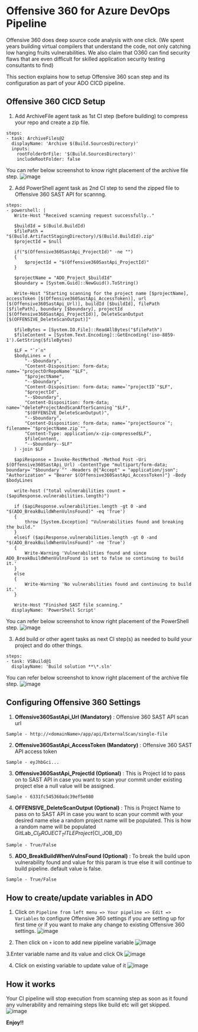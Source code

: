 # Offensive 360 for Azure DevOps Pipeline

Offensive 360 does deep source code analysis with one click. (We spent years building virtual compilers that understand the code, not only catching low hanging fruits vulnerabilities. We also claim that O360 can find security flaws that are even difficult for skilled application security testing consultants to find)

This section explains how to setup Offensive 360 scan step and its configuration as part of your ADO CICD pipeline.

## Offensive 360 CICD Setup

1. Add ArchiveFile agent task as 1st CI step (before building) to compress your repo and create a zip file. 
```
steps:
- task: ArchiveFiles@2
  displayName: 'Archive $(Build.SourcesDirectory)'
  inputs:
    rootFolderOrFile: '$(Build.SourcesDirectory)'
    includeRootFolder: false
```

You can refer below screenshot to know right placement of the archive file step.
![image](https://user-images.githubusercontent.com/13881466/192559405-9e9e7b02-a7fb-4d40-817e-b6cf81c1a7c0.png)

2. Add PowerShell agent task as 2nd CI step to send the zipped file to Offensive 360 SAST API for scannng. 
```
steps:
- powershell: |
   Write-Host "Received scanning request successfully.."
   
   $buildId = $(Build.BuildId)
   $filePath = "$(Build.ArtifactStagingDirectory)/$(Build.BuildId).zip"
   $projectId = $null
   
   if("$(Offensive360SastApi_ProjectId)" -ne "")
   {
       $projectId = "$(Offensive360SastApi_ProjectId)"
   }
   
   $projectName = "ADO_Project_$buildId"
   $boundary = [System.Guid]::NewGuid().ToString()
   
   Write-Host "Starting scanning for the project name [$projectName], accessToken [$(Offensive360SastApi_AccessToken)], url [$(Offensive360SastApi_Url)], buildId [$buildId], filePath [$filePath], boundary [$boundary], projectId [$(Offensive360SastApi_ProjectId)], DeleteScanOutput [$(OFFENSIVE_DeleteScanOutput)]"
   
   $fileBytes = [System.IO.File]::ReadAllBytes("$filePath")
   $fileContent = [System.Text.Encoding]::GetEncoding('iso-8859-1').GetString($fileBytes)
   
   $LF = "`r`n"
   $bodyLines = (
       "--$boundary",
       "Content-Disposition: form-data; name=`"projectOrRepoName`"$LF",
       "$projectName",
       "--$boundary",
       "Content-Disposition: form-data; name=`"projectID`"$LF",
       "$projectId",
       "--$boundary",
       "Content-Disposition: form-data; name=`"deleteProjectAndScanAfterScanning`"$LF",
       "$(OFFENSIVE_DeleteScanOutput)",
       "--$boundary",
       "Content-Disposition: form-data; name=`"projectSource`"; filename=`"$projectName.zip`"",
       "Content-Type: application/x-zip-compressed$LF",
       $fileContent,
       "--$boundary--$LF"
   ) -join $LF
   
   $apiResponse = Invoke-RestMethod -Method Post -Uri $(Offensive360SastApi_Url) -ContentType "multipart/form-data; boundary=`"$boundary`"" -Headers @{"Accept" = "application/json"; "Authorization" = "Bearer $(Offensive360SastApi_AccessToken)"} -Body $bodyLines
   
   write-host ("total vulnerabilities count = ($apiResponse.vulnerabilities.length)")
   
   if ($apiResponse.vulnerabilities.length -gt 0 -and "$(ADO_BreakBuildWhenVulnsFound)" -eq 'True') 
   {
       throw [System.Exception] "Vulnerabilities found and breaking the build."
   }
   elseif ($apiResponse.vulnerabilities.length -gt 0 -and "$(ADO_BreakBuildWhenVulnsFound)" -ne 'True') 
   {
       Write-Warning 'Vulnerabilities found and since ADO_BreakBuildWhenVulnsFound is set to false so continuing to build it.'
   }
   else
   {
       Write-Warning 'No vulnerabilities found and continuing to build it.'
   }
   
   Write-Host "Finished SAST file scanning."
  displayName: 'PowerShell Script'
```

You can refer below screenshot to know right placement of the PowerShell step.
![image](https://user-images.githubusercontent.com/13881466/192562571-07c0746c-53a7-4f6f-8278-b7fd529389e5.png)

3. Add build or other agent tasks as next CI step(s) as needed to build your project and do other things. 
```
steps:
- task: VSBuild@1
  displayName: 'Build solution **\*.sln'
```

You can refer below screenshot to know right placement of the archive file step.
![image](https://user-images.githubusercontent.com/13881466/192563485-f6fb475f-8745-41b8-a115-77459a189534.png)


## Configuring Offensive 360 Settings
1. **Offensive360SastApi_Url (Mandatory)** : Offensive 360 SAST API scan url
```
Sample - http://<domainName>/app/api/ExternalScan/single-file
```
2. **Offensive360SastApi_AccessToken (Mandatory)** : Offensive 360 SAST API access token
```
Sample - eyJhbGci...
```
3. **Offensive360SastApi_ProjectId (Optional)** : This is Project Id to pass on to SAST API in case you want to scan your commit under existing project else a null value will be assigned.
```
Sample - 6331fc545360adc39ef5e080
```
4. **OFFENSIVE_DeleteScanOutput (Optional)** : This is Project Name to pass on to SAST API in case you want to scan your commit with your desired name else a random project name will be populated. This is how a random name will be populated GitLab_${CI_PROJECT_TITLE}Project${CI_JOB_ID}
```
Sample - True/False
```
5. **ADO_BreakBuildWhenVulnsFound (Optional)** : To break the build upon vulnerability found and value for this param is true else it will continue to build pipeline. default value is false.
```
Sample - True/False
```

## How to create/update variables in ADO 
1. Click on `Pipeline from left menu => Your pipeline => Edit => Variables` to configure Offensive 360 settings if you are setting up for first time or if you want to make any change to existing Offensive 360 settings.
![image](https://user-images.githubusercontent.com/13881466/192563774-38d3234e-5693-44e9-926b-213191fcec45.png)

2. Then click on `+` icon to add new pipeline variable
![image](https://user-images.githubusercontent.com/13881466/192569113-4920a78c-fce9-427d-8805-baf6405904d1.png)

3.Enter variable name and its value and click Ok
![image](https://user-images.githubusercontent.com/13881466/192569302-10270b64-594b-4508-b475-f9456e4fb3c7.png)

4. Click on existing variable to update value of it
![image](https://user-images.githubusercontent.com/13881466/192569594-94c90786-912b-4d25-9169-f83112f81a21.png)


## How it works
Your CI pipeline will stop execution from scanning step as soon as it found any vulnerability and remaining steps like build etc will get skipped.
![image](https://user-images.githubusercontent.com/13881466/192570312-fa880475-5242-4d95-bd96-11ac8184147c.png)

**Enjoy!!**
